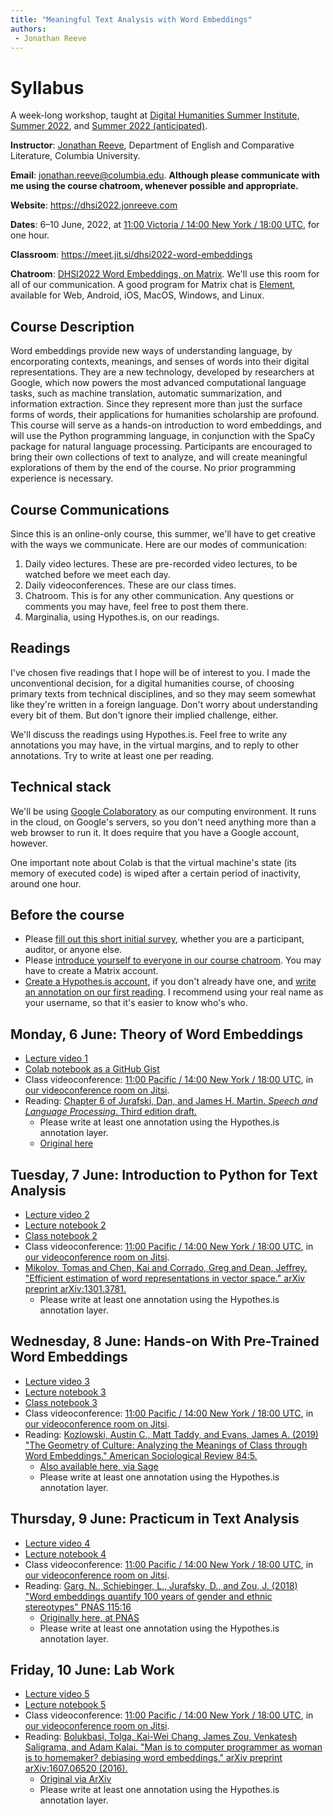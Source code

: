 ```yaml
--- 
title: "Meaningful Text Analysis with Word Embeddings" 
authors: 
 - Jonathan Reeve
---
```


# Syllabus

A week-long workshop, taught at [Digital Humanities Summer Institute, Summer 2022](https://dhsi.org/dhsi-2022-online-edition), and [Summer 2022 (anticipated)](https://dhsi.org/course-offerings/).

**Instructor**: [Jonathan Reeve](https://jonreeve.com), Department of English and Comparative Literature, Columbia University. 

**Email**: [jonathan.reeve@columbia.edu](mailto:jonathan.reeve@columbia.edu). **Although please communicate with me using the course chatroom, whenever possible and appropriate.**

**Website**: <https://dhsi2022.jonreeve.com>

**Dates**: 6–10 June, 2022, at [11:00 Victoria / 14:00 New York / 18:00 UTC](https://time.is/compare/1400_06_June_2022_in_New_York/UTC/Victoria,_British_Columbia), for one hour.

**Classroom**: <https://meet.jit.si/dhsi2022-word-embeddings>

**Chatroom**: [DHSI2022 Word Embeddings, on Matrix](https://matrix.to/#/%23dhsi2022-word-embeddings:matrix.org). We'll use this room for all of our communication. A good program for Matrix chat is [Element](https://element.io/), available for Web, Android, iOS, MacOS, Windows, and Linux.


## Course Description

Word embeddings provide new ways of understanding language, by encorporating contexts, meanings, and senses of words into their digital representations. They are a new technology, developed by researchers at Google, which now powers the most advanced computational language tasks, such as machine translation, automatic summarization, and information extraction. Since they represent more than just the surface forms of words, their applications for humanities scholarship are profound. This course will serve as a hands-on introduction to word embeddings, and will use the Python programming language, in conjunction with the SpaCy package for natural language processing. Participants are encouraged to bring their own collections of text to analyze, and will create meaningful explorations of them by the end of the course. No prior programming experience is necessary.

## Course Communications

Since this is an online-only course, this summer, we'll have to get creative with the ways we communicate. Here are our modes of communication: 

1. Daily video lectures. These are pre-recorded video lectures, to be watched before we meet each day. 
2. Daily videoconferences. These are our class times. 
3. Chatroom. This is for any other communication. Any questions or comments you may have, feel free to post them there. 
4. Marginalia, using Hypothes.is, on our readings. 

## Readings

I've chosen five readings that I hope will be of interest to you. I made the unconventional decision, for a digital humanities course, of choosing primary texts from technical disciplines, and so they may seem somewhat like they're written in a foreign language. Don't worry about understanding every bit of them. But don't ignore their implied challenge, either. 

We'll discuss the readings using Hypothes.is. Feel free to write any annotations you may have, in the virtual margins, and to reply to other annotations. Try to write at least one per reading.

## Technical stack 

We'll be using [Google Colaboratory](https://colab.research.google.com/) as our computing environment. It runs in the cloud, on Google's servers, so you don't need anything more than a web browser to run it. It does require that you have a Google account, however.

One important note about Colab is that the virtual machine's state (its memory of executed code) is wiped after a certain period of inactivity, around one hour. 

## Before the course 

 - Please [fill out this short initial survey](https://docs.google.com/forms/d/e/1FAIpQLSd52frST_WDm5rdXJ6zobMDIL0IjyBqt8QXmGMU90hK1tRxPw/viewform?usp=sf_link), whether you are a participant, auditor, or anyone else.
 - Please [introduce yourself to everyone in our course chatroom](https://matrix.to/#/%23dhsi2022-word-embeddings:matrix.org). You may have to create a Matrix account.
 - [Create a Hypothes.is account](https://hypothes.is/signup), if you don't already have one, and [write an annotation on our first reading](https://via.hypothes.is/https://dhsi2022.jonreeve.com/static/readings/jurafsky.pdf). I recommend using your real name as your username, so that it's easier to know who's who.

## Monday, 6 June: Theory of Word Embeddings 

 - [Lecture video 1](https://tubedu.org/videos/watch/312b6e65-0cfa-4a66-aed8-ff2176b4138c)
 - [Colab notebook as a GitHub Gist](https://colab.research.google.com/gist/JonathanReeve/efd664f9b8af89f8a5f64c99e699a753/01-dhsi-word-embeddings.ipynb)
 - Class videoconference:  [11:00 Pacific / 14:00 New York / 18:00 UTC](https://time.is/compare/1400_14_June_2022_in_New_York/UTC/Victoria,_British_Columbia), in [our videoconference room on Jitsi](https://meet.jit.si/dhsi2022-word-embeddings).
 - Reading: [Chapter 6 of Jurafski, Dan, and James H. Martin. *Speech and Language Processing*. Third edition draft.](https://via.hypothes.is/https://dhsi2022.jonreeve.com/static/readings/jurafsky.pdf)
   - Please write at least one annotation using the Hypothes.is annotation layer.
   - [Original here](https://web.stanford.edu/~jurafsky/slp3/6.pdf)

## Tuesday, 7 June: Introduction to Python for Text Analysis

 - [Lecture video 2](https://tubedu.org/videos/watch/5746e37d-7581-4386-831b-e406cb6bb946)
 - [Lecture notebook 2](https://gist.github.com/JonathanReeve/250faf906992ee9973f5f4e907bbd8a1)
 - [Class notebook 2](https://gist.github.com/JonathanReeve/002a911709acbb69c2105d05c697b87a)
 - Class videoconference: [11:00 Pacific / 14:00 New York / 18:00 UTC](https://time.is/compare/1400_14_June_2022_in_New_York/UTC/Victoria,_British_Columbia), in [our videoconference room on Jitsi](https://meet.jit.si/dhsi2022-word-embeddings).
 - [Mikolov, Tomas and Chen, Kai and Corrado, Greg and Dean, Jeffrey. "Efficient estimation of word representations in vector space." arXiv preprint arXiv:1301.3781.](https://via.hypothes.is/https://dhsi2022.jonreeve.com/static/readings/mikolov.pdf)
   - Please write at least one annotation using the Hypothes.is annotation layer.

## Wednesday, 8 June: Hands-on With Pre-Trained Word Embeddings

 - [Lecture video 3](https://tubedu.org/videos/watch/ac781240-2c94-477b-a413-0c15b0bba193)
 - [Lecture notebook 3](https://gist.github.com/JonathanReeve/d80571afa44ea45c83e67220d8544af4)
 - [Class notebook 3](https://gist.github.com/JonathanReeve/8945ff89051bb08b683559fd540b8cfa)
 - Class videoconference: [11:00 Pacific / 14:00 New York / 18:00 UTC](https://time.is/compare/1400_14_June_2022_in_New_York/UTC/Victoria,_British_Columbia), in [our videoconference room on Jitsi](https://meet.jit.si/dhsi2022-word-embeddings).
 - Reading: [Kozlowski, Austin C., Matt Taddy, and Evans, James A. (2019) "The Geometry of Culture: Analyzing the Meanings of Class through Word Embeddings." American Sociological Review 84:5.](https://via.hypothes.is/https://dhsi2022.jonreeve.com/static/readings/kozlowski.pdf)
   - [Also available here, via Sage](https://journals.sagepub.com/doi/full/10.1177/0003122419877135)
   - Please write at least one annotation using the Hypothes.is annotation layer.

## Thursday, 9 June: Practicum in Text Analysis

 - [Lecture video 4](https://tubedu.org/videos/watch/ac76ef73-4a3c-46a4-8620-ef806a7c2104)
 - [Lecture notebook 4](https://gist.github.com/JonathanReeve/912b9c294306abd5d1351afea1f7da5e)
 - Class videoconference: [11:00 Pacific / 14:00 New York / 18:00 UTC](https://time.is/compare/1400_14_June_2022_in_New_York/UTC/Victoria,_British_Columbia), in [our videoconference room on Jitsi](https://meet.jit.si/dhsi2022-word-embeddings).
 - Reading: [Garg, N., Schiebinger, L., Jurafsky, D., and Zou, J. (2018) "Word embeddings quantify 100 years of gender and ethnic stereotypes" PNAS 115:16](https://via.hypothes.is/https://dhsi2022.jonreeve.com/static/readings/garg.pdf)
   - [Originally here, at PNAS](https://www.pnas.org/content/115/16/E3635.short)
   - Please write at least one annotation using the Hypothes.is annotation layer.

## Friday, 10 June: Lab Work

 - [Lecture video 5](https://tubedu.org/videos/watch/b2aeded5-5a51-4d4e-be7a-c3e024e6db99)
 - [Lecture notebook 5](https://gist.github.com/JonathanReeve/7b9b3f9c23bb34f551ad48a84c4760ff)
 - Class videoconference: [11:00 Pacific / 14:00 New York / 18:00 UTC](https://time.is/compare/1400_14_June_2022_in_New_York/UTC/Victoria,_British_Columbia), in [our videoconference room on Jitsi](https://meet.jit.si/dhsi2022-word-embeddings).
 - Reading: [Bolukbasi, Tolga, Kai-Wei Chang, James Zou, Venkatesh Saligrama, and Adam Kalai. "Man is to computer programmer as woman is to homemaker? debiasing word embeddings." arXiv preprint arXiv:1607.06520 (2016).](https://via.hypothes.is/https://dhsi2022.jonreeve.com/static/readings/bolukbasi.pdf)
   - [Original via ArXiv](https://arxiv.org/abs/1607.06520)
   - Please write at least one annotation using the Hypothes.is annotation layer.
